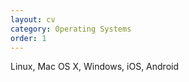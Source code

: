 ```yaml
---
layout: cv
category: Operating Systems
order: 1
---
```


Linux, Mac OS X, Windows, iOS, Android




